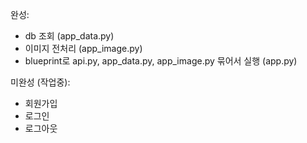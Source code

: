 완성:
  - db 조회 (app_data.py)
  - 이미지 전처리 (app_image.py)
  - blueprint로 api.py, app_data.py, app_image.py 묶어서 실행 (app.py)
 
미완성 (작업중):
  - 회원가입
  - 로그인
  - 로그아웃 
